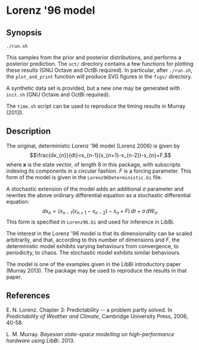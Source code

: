 Lorenz '96 model
================

Synopsis
--------

    ./run.sh

This samples from the prior and posterior distributions, and performs a
posterior prediction. The `oct/` directory contains a few functions for
plotting these results (GNU Octave and OctBi required). In particular, after
`./run.sh`, the `plot_and_print` function will produce SVG figures in the
`figs/` directory.

A synthetic data set is provided, but a new one may be generated with
`init.sh` (GNU Octave and OctBi required).

The `time.sh` script can be used to reproduce the timing results in Murray
(2013).

Description
-----------

The original, deterministic Lorenz '96 model (Lorenz 2006) is given by
$$\frac{dx_{n}}{dt}=x_{n-1}(x_{n+1}-x_{n-2})-x_{n}+F,$$ where $\mathbf{x}$ is
the state vector, of length 8 in this package, with subscripts indexing its
components in a circular fashion. $F$ is a forcing parameter. This form of the
model is given in the `Lorenz96Deterministic.bi` file.

A stochastic extension of the model adds an additional $\sigma$ parameter and
rewrites the above ordinary differential equation as a stochastic differential
equation:
$$dx_{n}=\left(x_{n-1}(x_{n+1}-x_{n-2})-x_{n}+F\right)\, dt+\sigma\, dW_{n}.$$
This form is specified in `Lorenz96.bi` and used for inference in LibBi.

The interest in the Lorenz '96 model is that its dimensionality can be scaled
arbitrarily, and that, according to this number of dimensions and $F$, the
deterministic model exhibits varying behaviours from convergence, to
periodicity, to chaos. The stochastic model exhibits similar behaviours.

The model is one of the examples given in the LibBi introductory paper (Murray
2013). The package may be used to reproduce the results in that paper.

References
----------

E. N. Lorenz. Chapter 3: Predictability -- a problem partly solved. In
*Predictability of Weather and Climate*, Cambridge University Press, 2006,
40-58.

L. M. Murray. *Bayesian state-space modelling on high-performance hardware
using LibBi*. 2013.
